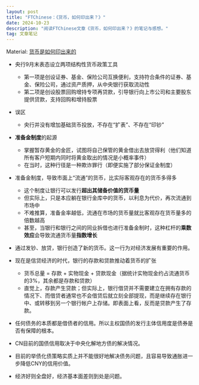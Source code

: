 ```yaml
---
layout: post
title: "FTChinese：《货币，如何印出来？》"
date: 2024-10-23
description: "阅读FTChinese文章《货币，如何印出来？》的笔记与感想。"
tag: 文章笔记
---
```


Material: [货币是如何印出来的](https://www.ftchinese.com/story/001104478?archive)

- 央行9月末表态设立两项结构性货币政策工具
	+ 第一项是创设证券、基金、保险公司互换便利，支持符合条件的证券、基金、保险公司，通过资产质押，从中央银行获取流动性
	+ 第二项是创设股票回购增持专项再贷款，引导银行向上市公司和主要股东提供贷款，支持回购和增持股票
- 误区
	+ 央行并没有增加基础货币投放，不存在“扩表”、不存在“印钞”
- **准备金制度**的起源
	+ 掌握暂存黄金的金匠，试图将自己保管的黄金借出去放贷得利（他们知道所有客户短期内同时将黄金取出的情况是小概率事件）
	+ 在当时，这种行径是一种欺诈罪行（即便实施了部分保证金制度）
- 准备金制度，导致市面上“流通”的货币，比实际客观存在的货币多得多
	+ 这个制度让银行可以发行**超出其储备价值的货币量**
	+ 但实际上，只是本应躺在银行金库中的货币，以利息为代价，再次流通到市场中
	+ 不难推算，准备金率越低，流通在市场的货币量就比客观存在货币量多的倍数越高
	+ 甚至，当银行和银行之间的同业拆借也进行准备金制时，这种杠杆的**乘数效应**会导致流通货币量**指数增长**
- 通过发钞、放贷，银行创造了新的货币。这一行为对经济发展有重要的作用。
- 现在是信贷经济的时代，银行的存款和贷款推动着货币的扩张
	+ 货币总量 = 存款 + 实物现金 + 贷款现金（据统计实物现金约占流通货币的3%，其余都是存款和贷款）
	+ 直觉上，存款产生贷款；但实际上，银行借贷并不需要建立在拥有存款的情况下、而借贷者通常也不会借贷后就立刻全部提现，而是继续存在银行中、或转移到另一个银行帐户上存储。即表面上看，反而是贷款产生了存款。

- 任何债务的本质都是借债者的信用。所以主权国债的发行主体信用度是债券是否有保障的根本。
- CN目前的国债信用取决于中央化解地方债的解决情况。
- 目前的举债化债策略实质上并不能很好地解决债务问题，且容易导致通胀进一步降低CNY的信用价值。
- 经济好则全盘好，经济基本面差则到处是问题。
